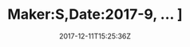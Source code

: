 ---
title: 'Maker:S,Date:2017-9, ... ]'
draft: false
path: 05-the-caribbiean/MVIMG_20171211_152536.jpg
description: ''
date: 2017-12-11T15:25:36Z
location: [12.623333333333333, -61.34764444444445]
size: 4032x3024
catergory: the-caribbiean
--- 